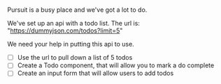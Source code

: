 #

Pursuit is a busy place and we've got a lot to do.

We've set up an api with a todo list. The url is: "https://dummyjson.com/todos?limit=5"

We need your help in putting this api to use.

- [ ] Use the url to pull down a list of 5 todos
- [ ] Create a Todo component, that will allow you to mark a do complete
- [ ] Create an input form that will allow users to add todos
